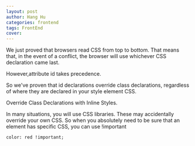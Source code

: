 ```yaml
---
layout: post
author: Hang Hu
categories: frontend
tags: FrontEnd 
cover: 
---
```


We just proved that browsers read CSS from top to bottom. That means that, in the event of a conflict, the browser will use whichever CSS declaration came last.

However,attribute id takes precedence.

So we've proven that id declarations override class declarations, regardless of where they are declared in your style element CSS.

Override Class Declarations with Inline Styles.

In many situations, you will use CSS libraries. These may accidentally override your own CSS. So when you absolutely need to be sure that an element has specific CSS, you can use !important

    color: red !important;

